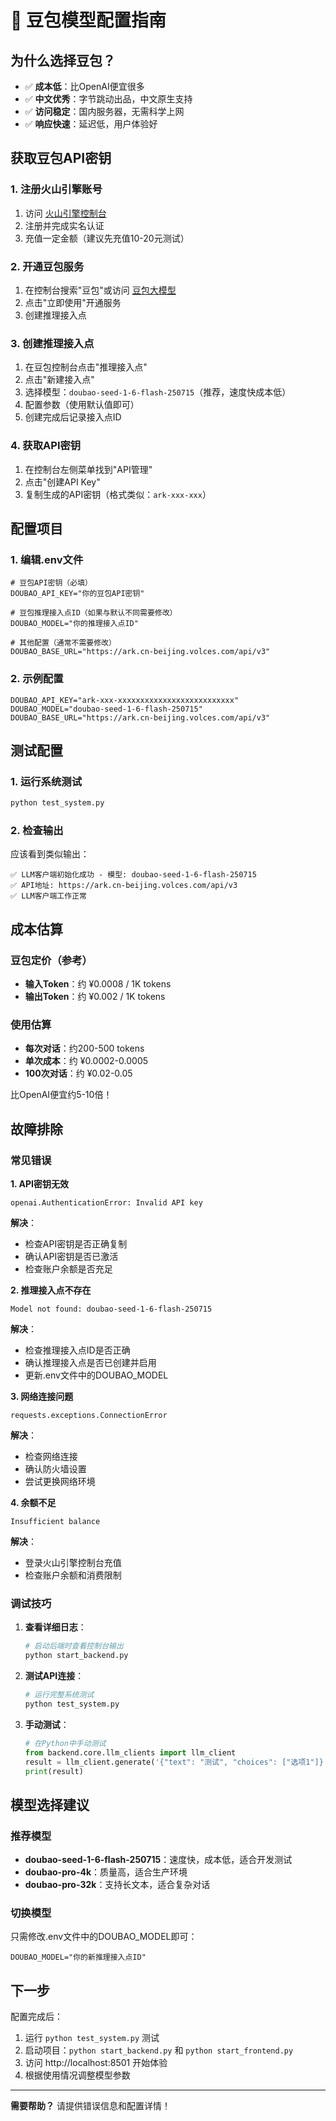 # 🤖 豆包模型配置指南

## 为什么选择豆包？

- ✅ **成本低**：比OpenAI便宜很多
- ✅ **中文优秀**：字节跳动出品，中文原生支持
- ✅ **访问稳定**：国内服务器，无需科学上网
- ✅ **响应快速**：延迟低，用户体验好

## 获取豆包API密钥

### 1. 注册火山引擎账号
1. 访问 [火山引擎控制台](https://console.volcengine.com/)
2. 注册并完成实名认证
3. 充值一定金额（建议先充值10-20元测试）

### 2. 开通豆包服务
1. 在控制台搜索"豆包"或访问 [豆包大模型](https://console.volcengine.com/ark)
2. 点击"立即使用"开通服务
3. 创建推理接入点

### 3. 创建推理接入点
1. 在豆包控制台点击"推理接入点"
2. 点击"新建接入点"
3. 选择模型：`doubao-seed-1-6-flash-250715`（推荐，速度快成本低）
4. 配置参数（使用默认值即可）
5. 创建完成后记录接入点ID

### 4. 获取API密钥
1. 在控制台左侧菜单找到"API管理"
2. 点击"创建API Key"
3. 复制生成的API密钥（格式类似：`ark-xxx-xxx`）

## 配置项目

### 1. 编辑.env文件
```env
# 豆包API密钥（必填）
DOUBAO_API_KEY="你的豆包API密钥"

# 豆包推理接入点ID（如果与默认不同需要修改）
DOUBAO_MODEL="你的推理接入点ID"

# 其他配置（通常不需要修改）
DOUBAO_BASE_URL="https://ark.cn-beijing.volces.com/api/v3"
```

### 2. 示例配置
```env
DOUBAO_API_KEY="ark-xxx-xxxxxxxxxxxxxxxxxxxxxxxxxx"
DOUBAO_MODEL="doubao-seed-1-6-flash-250715"
DOUBAO_BASE_URL="https://ark.cn-beijing.volces.com/api/v3"
```

## 测试配置

### 1. 运行系统测试
```bash
python test_system.py
```

### 2. 检查输出
应该看到类似输出：
```
✅ LLM客户端初始化成功 - 模型: doubao-seed-1-6-flash-250715
✅ API地址: https://ark.cn-beijing.volces.com/api/v3
✅ LLM客户端工作正常
```

## 成本估算

### 豆包定价（参考）
- **输入Token**：约 ¥0.0008 / 1K tokens
- **输出Token**：约 ¥0.002 / 1K tokens

### 使用估算
- **每次对话**：约200-500 tokens
- **单次成本**：约 ¥0.0002-0.0005
- **100次对话**：约 ¥0.02-0.05

比OpenAI便宜约5-10倍！

## 故障排除

### 常见错误

**1. API密钥无效**
```
openai.AuthenticationError: Invalid API key
```
**解决**：
- 检查API密钥是否正确复制
- 确认API密钥是否已激活
- 检查账户余额是否充足

**2. 推理接入点不存在**
```
Model not found: doubao-seed-1-6-flash-250715
```
**解决**：
- 检查推理接入点ID是否正确
- 确认推理接入点是否已创建并启用
- 更新.env文件中的DOUBAO_MODEL

**3. 网络连接问题**
```
requests.exceptions.ConnectionError
```
**解决**：
- 检查网络连接
- 确认防火墙设置
- 尝试更换网络环境

**4. 余额不足**
```
Insufficient balance
```
**解决**：
- 登录火山引擎控制台充值
- 检查账户余额和消费限制

### 调试技巧

1. **查看详细日志**：
   ```bash
   # 启动后端时查看控制台输出
   python start_backend.py
   ```

2. **测试API连接**：
   ```bash
   # 运行完整系统测试
   python test_system.py
   ```

3. **手动测试**：
   ```python
   # 在Python中手动测试
   from backend.core.llm_clients import llm_client
   result = llm_client.generate('{"text": "测试", "choices": ["选项1"]}')
   print(result)
   ```

## 模型选择建议

### 推荐模型
- **doubao-seed-1-6-flash-250715**：速度快，成本低，适合开发测试
- **doubao-pro-4k**：质量高，适合生产环境
- **doubao-pro-32k**：支持长文本，适合复杂对话

### 切换模型
只需修改.env文件中的DOUBAO_MODEL即可：
```env
DOUBAO_MODEL="你的新推理接入点ID"
```

## 下一步

配置完成后：
1. 运行 `python test_system.py` 测试
2. 启动项目：`python start_backend.py` 和 `python start_frontend.py`
3. 访问 http://localhost:8501 开始体验
4. 根据使用情况调整模型参数

---

**需要帮助？** 请提供错误信息和配置详情！

